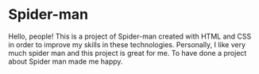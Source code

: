 # Spider-man
 Hello, people! This is a project of Spider-man created with HTML and CSS in order to improve my skills in these technologies. Personally, I like very much spider man and this project is great for me. To have done a project about Spider man made me happy.

